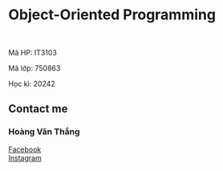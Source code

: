 <h1>Object-Oriented Programming</h1><br>
<p>Mã HP: IT3103</p>
<p>Mã lớp: 750863</p>
<p>Học kì: 20242</p>
<h2>Contact me</h2>
<h3>Hoàng Văn Thắng</h3>
<a href="https://www.facebook.com/0221.hthanggg">Facebook</a><br>
<a href="https://www.instagram.com/0221.hthanggg/">Instagram</a><br>